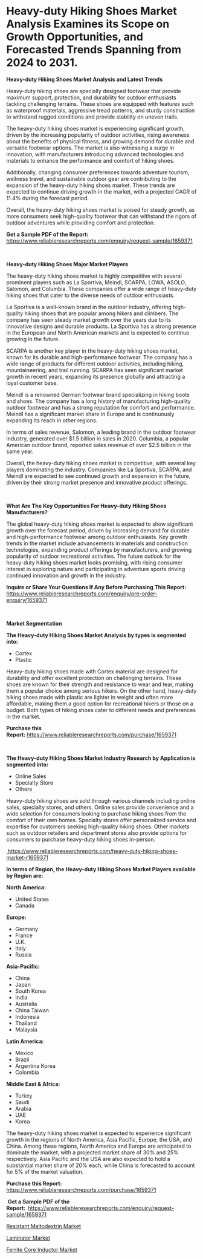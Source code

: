 <p><h1>Heavy-duty Hiking Shoes Market Analysis Examines its Scope on Growth Opportunities, and Forecasted Trends Spanning from 2024 to 2031.</h1></p><p><strong>Heavy-duty Hiking Shoes Market Analysis and Latest Trends</strong></p>
<p><p>Heavy-duty hiking shoes are specially designed footwear that provide maximum support, protection, and durability for outdoor enthusiasts tackling challenging terrains. These shoes are equipped with features such as waterproof materials, aggressive tread patterns, and sturdy construction to withstand rugged conditions and provide stability on uneven trails.</p><p>The heavy-duty hiking shoes market is experiencing significant growth, driven by the increasing popularity of outdoor activities, rising awareness about the benefits of physical fitness, and growing demand for durable and versatile footwear options. The market is also witnessing a surge in innovation, with manufacturers introducing advanced technologies and materials to enhance the performance and comfort of hiking shoes.</p><p>Additionally, changing consumer preferences towards adventure tourism, wellness travel, and sustainable outdoor gear are contributing to the expansion of the heavy-duty hiking shoes market. These trends are expected to continue driving growth in the market, with a projected CAGR of 11.4% during the forecast period.</p><p>Overall, the heavy-duty hiking shoes market is poised for steady growth, as more consumers seek high-quality footwear that can withstand the rigors of outdoor adventures while providing comfort and protection.</p></p>
<p><strong>Get a Sample PDF of the Report:&nbsp;</strong> <a href="https://www.reliableresearchreports.com/enquiry/request-sample/1659371">https://www.reliableresearchreports.com/enquiry/request-sample/1659371</a></p>
<p>&nbsp;</p>
<p><strong>Heavy-duty Hiking Shoes Major Market Players</strong></p>
<p><p>The heavy-duty hiking shoes market is highly competitive with several prominent players such as La Sportiva, Meindl, SCARPA, LOWA, ASOLO, Salomon, and Columbia. These companies offer a wide range of heavy-duty hiking shoes that cater to the diverse needs of outdoor enthusiasts.</p><p>La Sportiva is a well-known brand in the outdoor industry, offering high-quality hiking shoes that are popular among hikers and climbers. The company has seen steady market growth over the years due to its innovative designs and durable products. La Sportiva has a strong presence in the European and North American markets and is expected to continue growing in the future.</p><p>SCARPA is another key player in the heavy-duty hiking shoes market, known for its durable and high-performance footwear. The company has a wide range of products for different outdoor activities, including hiking, mountaineering, and trail running. SCARPA has seen significant market growth in recent years, expanding its presence globally and attracting a loyal customer base.</p><p>Meindl is a renowned German footwear brand specializing in hiking boots and shoes. The company has a long history of manufacturing high-quality outdoor footwear and has a strong reputation for comfort and performance. Meindl has a significant market share in Europe and is continuously expanding its reach in other regions.</p><p>In terms of sales revenue, Salomon, a leading brand in the outdoor footwear industry, generated over $1.5 billion in sales in 2020. Columbia, a popular American outdoor brand, reported sales revenue of over $2.5 billion in the same year.</p><p>Overall, the heavy-duty hiking shoes market is competitive, with several key players dominating the industry. Companies like La Sportiva, SCARPA, and Meindl are expected to see continued growth and expansion in the future, driven by their strong market presence and innovative product offerings.</p></p>
<p>&nbsp;</p>
<p><strong>What Are The Key Opportunities For Heavy-duty Hiking Shoes Manufacturers?</strong></p>
<p><p>The global heavy-duty hiking shoes market is expected to show significant growth over the forecast period, driven by increasing demand for durable and high-performance footwear among outdoor enthusiasts. Key growth trends in the market include advancements in materials and construction technologies, expanding product offerings by manufacturers, and growing popularity of outdoor recreational activities. The future outlook for the heavy-duty hiking shoes market looks promising, with rising consumer interest in exploring nature and participating in adventure sports driving continued innovation and growth in the industry.</p></p>
<p><strong>Inquire or Share Your Questions If Any Before Purchasing This Report:</strong> <a href="https://www.reliableresearchreports.com/enquiry/pre-order-enquiry/1659371">https://www.reliableresearchreports.com/enquiry/pre-order-enquiry/1659371</a></p>
<p>&nbsp;</p>
<p><strong>Market Segmentation</strong></p>
<p><strong>The Heavy-duty Hiking Shoes Market Analysis by types is segmented into:</strong></p>
<p><ul><li>Cortex</li><li>Plastic</li></ul></p>
<p><p>Heavy-duty hiking shoes made with Cortex material are designed for durability and offer excellent protection on challenging terrains. These shoes are known for their strength and resistance to wear and tear, making them a popular choice among serious hikers. On the other hand, heavy-duty hiking shoes made with plastic are lighter in weight and often more affordable, making them a good option for recreational hikers or those on a budget. Both types of hiking shoes cater to different needs and preferences in the market.</p></p>
<p><strong>Purchase this Report:&nbsp;</strong><a href="https://www.reliableresearchreports.com/purchase/1659371">https://www.reliableresearchreports.com/purchase/1659371</a></p>
<p>&nbsp;</p>
<p><strong>The Heavy-duty Hiking Shoes Market Industry Research by Application is segmented into:</strong></p>
<p><ul><li>Online Sales</li><li>Specialty Store</li><li>Others</li></ul></p>
<p><p>Heavy-duty hiking shoes are sold through various channels including online sales, specialty stores, and others. Online sales provide convenience and a wide selection for consumers looking to purchase hiking shoes from the comfort of their own homes. Specialty stores offer personalized service and expertise for customers seeking high-quality hiking shoes. Other markets such as outdoor retailers and department stores also provide options for consumers to purchase heavy-duty hiking shoes in-person.</p></p>
<p><a href="https://www.reliableresearchreports.com/heavy-duty-hiking-shoes-market-r1659371">&nbsp;https://www.reliableresearchreports.com/heavy-duty-hiking-shoes-market-r1659371</a></p>
<p><strong>In terms of Region, the Heavy-duty Hiking Shoes Market Players available by Region are:</strong></p>
<p>
    <p> <strong> North America: </strong>
        <ul>
            <li>United States</li>
            <li>Canada</li>
        </ul>
        </p> 
    <p> <strong> Europe: </strong>
        <ul>
            <li>Germany</li>
            <li>France</li>
            <li>U.K.</li>
            <li>Italy</li>
            <li>Russia</li>
        </ul>
        </p> 
    <p> <strong> Asia-Pacific: </strong>
        <ul>
            <li>China</li>
            <li>Japan</li>
            <li>South Korea</li>
            <li>India</li>
            <li>Australia</li>
            <li>China Taiwan</li>
            <li>Indonesia</li>
            <li>Thailand</li>
            <li>Malaysia</li>
        </ul>
        </p> 
    <p> <strong> Latin America: </strong>
        <ul>
            <li>Mexico</li>
            <li>Brazil</li>
            <li>Argentina Korea</li>
            <li>Colombia</li>
        </ul>
        </p> 
    <p> <strong> Middle East & Africa: </strong>
        <ul>
            <li>Turkey</li>
            <li>Saudi</li>
            <li>Arabia</li>
            <li>UAE</li>
            <li>Korea</li>
        </ul>
    </p>
    </p>
<p><p>The heavy-duty hiking shoes market is expected to experience significant growth in the regions of North America, Asia Pacific, Europe, the USA, and China. Among these regions, North America and Europe are anticipated to dominate the market, with a projected market share of 30% and 25% respectively. Asia Pacific and the USA are also expected to hold a substantial market share of 20% each, while China is forecasted to account for 5% of the market valuation.</p></p>
<p><strong>Purchase this Report: </strong><a href="https://www.reliableresearchreports.com/purchase/1659371">https://www.reliableresearchreports.com/purchase/1659371</a></p>
<p>&nbsp;<strong>Get a Sample PDF of the Report:&nbsp;&nbsp;</strong><a href="https://www.reliableresearchreports.com/enquiry/request-sample/1659371">https://www.reliableresearchreports.com/enquiry/request-sample/1659371</a></p>
<p><strong></strong></p>
<p><p><a href="https://www.linkedin.com/pulse/resistant-maltodextrin-market-size-trends-complete-industry-dmc1e">Resistant Maltodextrin Market</a></p><p><a href="https://www.linkedin.com/pulse/laminator-market-size-reveals-best-marketing-channels-global-jbwwe">Laminator Market</a></p><p><a href="https://www.linkedin.com/pulse/ferrite-core-inductor-market-size-trends-complete-industry-ana9c">Ferrite Core Inductor Market</a></p></p>